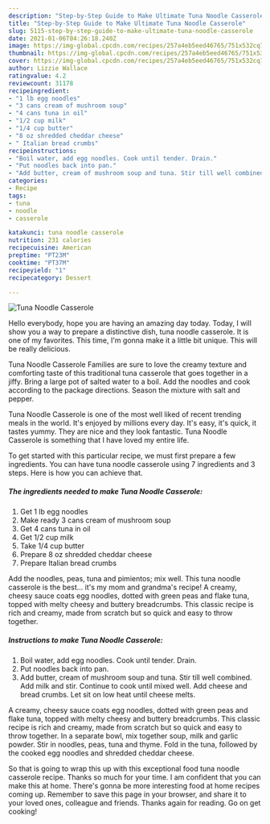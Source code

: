 ```yaml
---
description: "Step-by-Step Guide to Make Ultimate Tuna Noodle Casserole"
title: "Step-by-Step Guide to Make Ultimate Tuna Noodle Casserole"
slug: 5115-step-by-step-guide-to-make-ultimate-tuna-noodle-casserole
date: 2021-01-06T04:26:18.240Z
image: https://img-global.cpcdn.com/recipes/257a4eb5eed46765/751x532cq70/tuna-noodle-casserole-recipe-main-photo.jpg
thumbnail: https://img-global.cpcdn.com/recipes/257a4eb5eed46765/751x532cq70/tuna-noodle-casserole-recipe-main-photo.jpg
cover: https://img-global.cpcdn.com/recipes/257a4eb5eed46765/751x532cq70/tuna-noodle-casserole-recipe-main-photo.jpg
author: Lizzie Wallace
ratingvalue: 4.2
reviewcount: 31178
recipeingredient:
- "1 lb egg noodles"
- "3 cans cream of mushroom soup"
- "4 cans tuna in oil"
- "1/2 cup milk"
- "1/4 cup butter"
- "8 oz shredded cheddar cheese"
- " Italian bread crumbs"
recipeinstructions:
- "Boil water, add egg noodles. Cook until tender. Drain."
- "Put noodles back into pan."
- "Add butter, cream of mushroom soup and tuna. Stir till well combined. Add milk and stir. Continue to cook until mixed well. Add cheese and bread crumbs. Let sit on low heat until cheese melts."
categories:
- Recipe
tags:
- tuna
- noodle
- casserole

katakunci: tuna noodle casserole 
nutrition: 231 calories
recipecuisine: American
preptime: "PT23M"
cooktime: "PT37M"
recipeyield: "1"
recipecategory: Dessert

---
```



![Tuna Noodle Casserole](https://img-global.cpcdn.com/recipes/257a4eb5eed46765/751x532cq70/tuna-noodle-casserole-recipe-main-photo.jpg)

Hello everybody, hope you are having an amazing day today. Today, I will show you a way to prepare a distinctive dish, tuna noodle casserole. It is one of my favorites. This time, I'm gonna make it a little bit unique. This will be really delicious.

Tuna Noodle Casserole Families are sure to love the creamy texture and comforting taste of this traditional tuna casserole that goes together in a jiffy. Bring a large pot of salted water to a boil. Add the noodles and cook according to the package directions. Season the mixture with salt and pepper.

Tuna Noodle Casserole is one of the most well liked of recent trending meals in the world. It's enjoyed by millions every day. It's easy, it's quick, it tastes yummy. They are nice and they look fantastic. Tuna Noodle Casserole is something that I have loved my entire life.


To get started with this particular recipe, we must first prepare a few ingredients. You can have tuna noodle casserole using 7 ingredients and 3 steps. Here is how you can achieve that.

<!--inarticleads1-->

##### The ingredients needed to make Tuna Noodle Casserole:

1. Get 1 lb egg noodles
1. Make ready 3 cans cream of mushroom soup
1. Get 4 cans tuna in oil
1. Get 1/2 cup milk
1. Take 1/4 cup butter
1. Prepare 8 oz shredded cheddar cheese
1. Prepare  Italian bread crumbs


Add the noodles, peas, tuna and pimientos; mix well. This tuna noodle casserole is the best… it&#39;s my mom and grandma&#39;s recipe! A creamy, cheesy sauce coats egg noodles, dotted with green peas and flake tuna, topped with melty cheesy and buttery breadcrumbs. This classic recipe is rich and creamy, made from scratch but so quick and easy to throw together. 

<!--inarticleads2-->

##### Instructions to make Tuna Noodle Casserole:

1. Boil water, add egg noodles. Cook until tender. Drain.
1. Put noodles back into pan.
1. Add butter, cream of mushroom soup and tuna. Stir till well combined. Add milk and stir. Continue to cook until mixed well. Add cheese and bread crumbs. Let sit on low heat until cheese melts.


A creamy, cheesy sauce coats egg noodles, dotted with green peas and flake tuna, topped with melty cheesy and buttery breadcrumbs. This classic recipe is rich and creamy, made from scratch but so quick and easy to throw together. In a separate bowl, mix together soup, milk and garlic powder. Stir in noodles, peas, tuna and thyme. Fold in the tuna, followed by the cooked egg noodles and shredded cheddar cheese. 

So that is going to wrap this up with this exceptional food tuna noodle casserole recipe. Thanks so much for your time. I am confident that you can make this at home. There's gonna be more interesting food at home recipes coming up. Remember to save this page in your browser, and share it to your loved ones, colleague and friends. Thanks again for reading. Go on get cooking!
